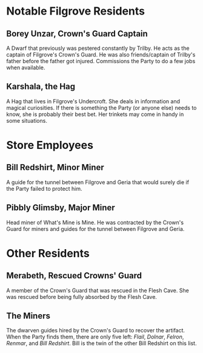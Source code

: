 # Notable Filgrove Residents

## Borey Unzar, Crown's Guard Captain

A Dwarf that previously was pestered constantly by Trilby. He acts as the captain of Filgrove's Crown's Guard. He was also friends/captain of Trilby's father before the father got injured. Commissions the Party to do a few jobs when available.

## Karshala, the Hag

A Hag that lives in Filgrove's Undercroft. She deals in information and magical curiosities. If there is something the Party (or anyone else) needs to know, she is probably their best bet. Her trinkets may come in handy in some situations.

# Store Employees

## Bill Redshirt, Minor Miner

A guide for the tunnel between Filgrove and Geria that would surely die if the Party failed to protect him. 

## Pibbly Glimsby, Major Miner

Head miner of What's Mine is Mine. He was contracted by the Crown's Guard for miners and guides for the tunnel between Filgrove and Geria.

# Other Residents

## Merabeth, Rescued Crowns' Guard 

A member of the Crown's Guard that was rescued in the Flesh Cave. She was rescued before being fully absorbed by the Flesh Cave.

## The Miners 

The dwarven guides hired by the Crown's Guard to recover the artifact. When the Party finds them, there are only five left: *Flail*, *Dolnar*, *Felron*, *Renmar*, and *Bill Redshirt*. Bill is the twin of the other Bill Redshirt on this list. 